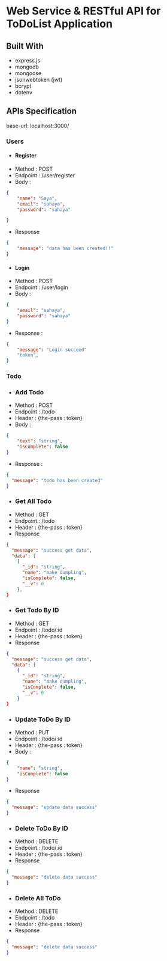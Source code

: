 # Web Service & RESTful API for ToDoList Application
## Built With
- express.js
- mongodb
- mongoose
- jsonwebtoken (jwt)
- bcrypt
- dotenv

## APIs Specification
base-url: localhost:3000/
### Users
- #### Register
- Method : POST
- Endpoint : /user/register
- Body :
```json
{
    "name": "Saya",
    "email": "sahaya",
    "password": "sahaya"

}
```
- Response
```json
{
    "message": "data has been created!!"
}
```
- #### Login
- Method : POST
- Endpoint : /user/login
- Body :
```json
{
    "email": "sahaya",
    "password": "sahaya"
}
```
- Response :
```json
{
    "message": "Login succeed"
    "token",
}
```
### Todo
- ### Add Todo
- Method : POST
- Endpoint : /todo
- Header : {the-pass : token}
- Body :
```json
{
    "text": "string",
    "isComplete": false
}
```
- Response :
```json
{
  "message": "todo has been created"
}
```
- ### Get All Todo
- Method : GET
- Endpoint : /todo
- Header : {the-pass : token}
- Response
```json
{
  "message": "success get data",
  "data": [
    {
      "_id": "string",
      "name": "make dumpling",
      "isComplete": false,
      "__v": 0
    },
}
```
- ### Get Todo By ID
- Method : GET
- Endpoint : /todo/:id
- Header : {the-pass : token}
- Response
```json
{
  "message": "success get data",
  "data": [
    {
      "_id": "string",
      "name": "make dumpling",
      "isComplete": false,
      "__v": 0
    }
}
```
- ### Update ToDo By ID
- Method : PUT
- Endpoint : /todo/:id
- Header : {the-pass : token}
- Body :
```json
{
    "name": "string",
    "isComplete": false
}
```
- Response
```json
{
  "message": "update data success"
}
```
- ### Delete ToDo By ID
- Method : DELETE
- Endpoint : /todo/:id
- Header : {the-pass : token}
- Response
```json
{
  "message": "delete data success"
}
```
- ### Delete All ToDo
- Method : DELETE
- Endpoint : /todo
- Header : {the-pass : token}
- Response
```json
{
  "message": "delete data success"
}
```